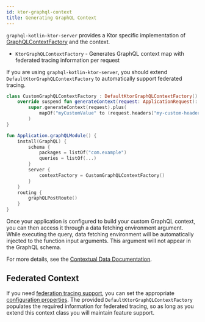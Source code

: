 ```yaml
---
id: ktor-graphql-context
title: Generating GraphQL Context
---
```


`graphql-kotlin-ktor-server` provides a Ktor specific implementation of [GraphQLContextFactory](../graphql-context-factory.md)
and the context.

* `KtorGraphQLContextFactory` - Generates GraphQL context map with federated tracing information per request

If you are using `graphql-kotlin-ktor-server`, you should extend `DefaultKtorGraphQLContextFactory` to automatically
support federated tracing.

```kotlin
class CustomGraphQLContextFactory : DefaultKtorGraphQLContextFactory() {
    override suspend fun generateContext(request: ApplicationRequest): GraphQLContext =
        super.generateContext(request).plus(
            mapOf("myCustomValue" to (request.headers["my-custom-header"] ?: "defaultContext"))
        )
}

fun Application.graphQLModule() {
    install(GraphQL) {
        schema {
            packages = listOf("com.example")
            queries = listOf(...)
        }
        server {
            contextFactory = CustomGraphQLContextFactory()
        }
    }
    routing {
        graphQLPostRoute()
    }
}
```

Once your application is configured to build your custom GraphQL context, you can then access it through a data fetching
environment argument. While executing the query, data fetching environment will be automatically injected to the function input arguments.
This argument will not appear in the GraphQL schema.

For more details, see the [Contextual Data Documentation](../../schema-generator/execution/contextual-data.md).

## Federated Context

If you need [federation tracing support](../../schema-generator/federation/federation-tracing.md), you can set the appropriate
[configuration properties](./ktor-configuration.md). The provided `DefaultKtorGraphQLContextFactory` populates the required
information for federated tracing, so as long as you extend this context class you will maintain feature support.
